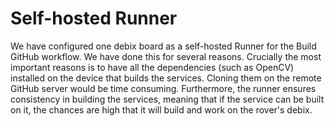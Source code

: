 # Self-hosted Runner

We have configured one debix board as a self-hosted Runner for the Build GitHub workflow. We have done this for several reasons. Crucially the most important reasons is to have all the dependencies (such as OpenCV) installed on the device that builds the services. Cloning them on the remote GitHub server would be time consuming. Furthermore, the runner ensures consistency in building the services, meaning that if the service can be built on it, the chances are high that it will build and work on the rover's debix. 